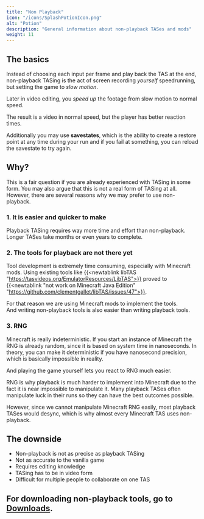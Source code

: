 ```yaml
---
title: "Non Playback"
icon: "/icons/SplashPotionIcon.png"
alt: "Potion"
description: "General information about non-playback TASes and mods"
weight: 11
---
```


## The basics

Instead of choosing each input per frame and play back the TAS at the end, non-playback TASing is the act of screen recording *yourself* speedrunning, but setting the game to *slow motion*.

Later in video editing, you _speed up_ the footage from slow motion to normal speed.

The result is a video in normal speed, but the player has better reaction times.

Additionally you may use **savestates**, which is the ability to create a restore point at any time during your run and if you fail at something, you can reload the savestate to try again.

## Why?

This is a fair question if you are already experienced with TASing in some form. You may also argue that this is not a real form of TASing at all. However, there are several reasons why we may prefer to use non-playback.

### 1. It is easier and quicker to make

Playback TASing requires way more time and effort than non-playback. Longer TASes take months or even years to complete.

### 2. The tools for playback are not there yet

Tool development is extremely time consuming, especially with Minecraft mods. Using existing tools like {{<newtablink libTAS "https://tasvideos.org/EmulatorResources/LibTAS">}} proved to {{<newtablink "not work on Minecraft Java Edition" "https://github.com/clementgallet/libTAS/issues/47">}}.

For that reason we are using Minecraft mods to implement the tools.  
And writing non-playback tools is also easier than writing playback tools.

### 3. RNG

Minecraft is really indeterministic. If you start an instance of Minecraft the RNG is already random, since it is based on system time in nanoseconds. In theory, you can make it deterministic if you have nanosecond precision, which is basically impossible in reality.

And playing the game yourself lets you react to RNG much easier.

RNG is why playback is much harder to implement into Minecraft due to the fact it is near impossible to manipulate it. Many playback TASes often manipulate luck in their runs so they can have the best outcomes possible.

However, since we cannot manipulate Minecraft RNG easily, most playback TASes would desync, which is why almost every Minecraft TAS uses non-playback.

## The downside

*   Non-playback is not as precise as playback TASing
*   Not as accurate to the vanilla game
*   Requires editing knowledge
*   TASing has to be in video form
*   Difficult for multiple people to collaborate on one TAS

## For downloading non-playback tools, go to [Downloads](/downloads/).